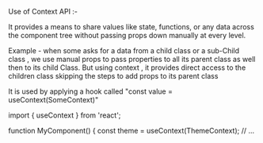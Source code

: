 Use of Context API :-

It provides a means to share values like state, functions, or any data across the component tree 
without passing props down manually at every level.

Example - when some asks for a data from a child class or a sub-Child class , 
          we use manual props to pass properties to all its parent class as well then to its child Class.
          But using context , it provides direct access to the children class skipping the steps to add props to its parent class

It is used by applying a hook called "const value = useContext(SomeContext)"

import { useContext } from 'react';


function MyComponent() {
  const theme = useContext(ThemeContext);
  // ...
